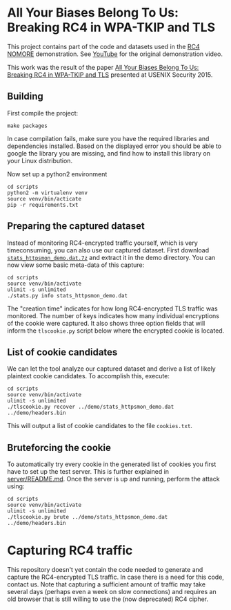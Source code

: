 #  All Your Biases Belong To Us: Breaking RC4 in WPA-TKIP and TLS

This project contains part of the code and datasets used in the [RC4 NOMORE](https://www.rc4nomore.com/) demonstration. See [YouTube](https://www.youtube.com/watch?v=d8MtmKrXlKQ) for the original demonstration video.

This work was the result of the paper [All Your Biases Belong To Us: Breaking RC4 in WPA-TKIP and TLS](http://www.rc4nomore.com/vanhoef-usenix2015.pdf) presented at USENIX Security 2015.

## Building

First compile the project:

	make packages

In case compilation fails, make sure you have the required libraries and dependencies installed. Based on the displayed error you should be able to google the library you are missing, and find how to install this library on your Linux distribution.

Now set up a python2 environment

	cd scripts
	python2 -m virtualenv venv
	source venv/bin/acticate
	pip -r requirements.txt

## Preparing the captured dataset

Instead of monitoring RC4-encrypted traffic yourself, which is very timeconsuming, you can also use our captured dataset. First download [`stats_httpsmon_demo.dat.7z`](https://github.com/vanhoefm/rc4biases-demo/releases/download/v1/stats_httpsmon_demo.dat.7z) and extract it in the demo directory. You can now view some basic meta-data of this capture:

	cd scripts
	source venv/bin/activate
	ulimit -s unlimited
	./stats.py info stats_httpsmon_demo.dat

The "creation time" indicates for how long RC4-encrypted TLS traffic was monitored. The number of keys indicates how many individual encryptions of the cookie were captured. It also shows three option fields that will inform the `tlscookie.py` script below where the encrypted cookie is located.

## List of cookie candidates

We can let the tool analyze our captured dataset and derive a list of likely plaintext cookie candidates. To accomplish this, execute:

	cd scripts
	source venv/bin/activate
	ulimit -s unlimited
	./tlscookie.py recover ../demo/stats_httpsmon_demo.dat ../demo/headers.bin

This will output a list of cookie candidates to the file `cookies.txt`.

## Bruteforcing the cookie

To automatically try every cookie in the generated list of cookies you first have to set up the test server. This is further explained in [server/README.md](server/README.md). Once the server is up and running, perform the attack using:

	cd scripts
	source venv/bin/activate
	ulimit -s unlimited
	./tlscookie.py brute ../demo/stats_httpsmon_demo.dat ../demo/headers.bin

# Capturing RC4 traffic

This repository doesn't yet contain the code needed to generate and capture the RC4-encrypted TLS traffic. In case there is a need for this code, contact us. Note that capturing a sufficient amount of traffic may take several days (perhaps even a week on slow connections) and requires an old browser that is still willing to use the (now deprecated) RC4 cipher.

